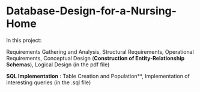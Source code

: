 # Database-Design-for-a-Nursing-Home
In this project: 

Requirements Gathering and Analysis, Structural Requirements, Operational Requirements, Conceptual Design (**Construction of Entity-Relationship Schemas**), Logical Design (in the pdf file)

**SQL Implementation** : Table Creation and Population**, Implementation of interesting queries (in the .sql file)
